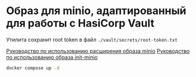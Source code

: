 # Образ для minio, адаптированный для работы с HasiCorp Vault

Утилита сохранит root token в файл `./vault/secrets/root-token.txt`

[Руководство по использованию расширения образа minio](./minio/README.md)
[Руководство по использованию образа init-minio](./init-minio/README.md)

```sh
docker compose up -d
```